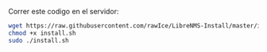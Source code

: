 Correr este codigo en el servidor:

```bash
wget https://raw.githubusercontent.com/rawIce/LibreNMS-Install/master/install.sh
chmod +x install.sh
sudo ./install.sh
```

